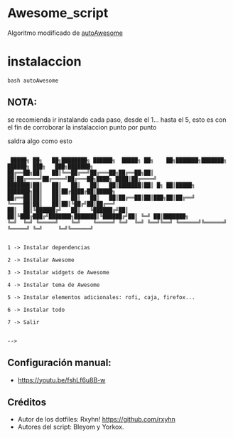 # Awesome_script
Algoritmo modificado de  [autoAwesome](https://github.com/yorkox0/autoAwesome)

# instalaccion

~~~
bash autoAwesome
~~~

## NOTA: 
se recomienda ir instalando cada paso, desde el 1... hasta el 5, esto es con el fin de corroborar la instalaccion punto por punto

saldra algo como esto
~~~

 █████╗ ██╗   ██╗████████╗ ██████╗  █████╗ ██╗    ██╗███████╗███████╗ ██████╗ ███╗   ███╗███████╗
██╔══██╗██║   ██║╚══██╔══╝██╔═══██╗██╔══██╗██║    ██║██╔════╝██╔════╝██╔═══██╗████╗ ████║██╔════╝
███████║██║   ██║   ██║   ██║   ██║███████║██║ █╗ ██║█████╗  ███████╗██║   ██║██╔████╔██║█████╗  
██╔══██║██║   ██║   ██║   ██║   ██║██╔══██║██║███╗██║██╔══╝  ╚════██║██║   ██║██║╚██╔╝██║██╔══╝  
██║  ██║╚██████╔╝   ██║   ╚██████╔╝██║  ██║╚███╔███╔╝███████╗███████║╚██████╔╝██║ ╚═╝ ██║███████╗
╚═╝  ╚═╝ ╚═════╝    ╚═╝    ╚═════╝ ╚═╝  ╚═╝ ╚══╝╚══╝ ╚══════╝╚══════╝ ╚═════╝ ╚═╝     ╚═╝╚══════╝


1 -> Instalar dependencias

2 -> Instalar Awesome

3 -> Instalar widgets de Awesome

4 -> Instalar tema de Awesome

5 -> Instalar elementos adicionales: rofi, caja, firefox...

6 -> Instalar todo

7 -> Salir


-->

~~~

## Configuración manual:
- https://youtu.be/fshLf6u8B-w

## Créditos
- Autor de los dotfiles: Rxyhn! https://github.com/rxyhn
- Autores del script: Bleyom y Yorkox. 

